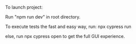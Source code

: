 To launch project:

Run "npm run dev" in root directory.

To execute tests the fast and easy way, run:
npx cypress run

else, run npx cypress open to get the full GUI experience.



